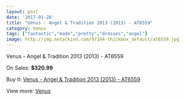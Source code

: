 ```yaml
---
layout: post
date: '2017-01-28'
title: "Venus - Angel & Tradition 2013 (2013) - AT6559"
category: Venus
tags: ["fantastic","made","pretty","dresses","angel"]
image: http://img.metalkind.com/97144-thickbox_default/at6559.jpg
---
```

Venus - Angel & Tradition 2013 (2013) - AT6559

On Sales: **$320.99**
<a href="https://www.metalkind.com/en/venus/9380-at6559.html"><amp-img layout="responsive" width="600" height="600" src="//img.metalkind.com/97144-thickbox_default/at6559.jpg" alt="Venus - Angel & Tradition 2013 (2013) - AT6559 0" /></a>
<a href="https://www.metalkind.com/en/venus/9380-at6559.html"><amp-img layout="responsive" width="600" height="600" src="//img.metalkind.com/97145-thickbox_default/at6559.jpg" alt="Venus - Angel & Tradition 2013 (2013) - AT6559 1" /></a>
<a href="https://www.metalkind.com/en/venus/9380-at6559.html"><amp-img layout="responsive" width="600" height="600" src="//img.metalkind.com/97146-thickbox_default/at6559.jpg" alt="Venus - Angel & Tradition 2013 (2013) - AT6559 2" /></a>

Buy it: [Venus - Angel & Tradition 2013 (2013) - AT6559](https://www.metalkind.com/en/venus/9380-at6559.html "Venus - Angel & Tradition 2013 (2013) - AT6559")

View more: [Venus](https://www.metalkind.com/en/112-venus "Venus")